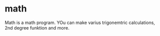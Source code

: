 # math
Math is a math program.
YOu can make varius trigonemtric calculations, 2nd degree funktion and more.
